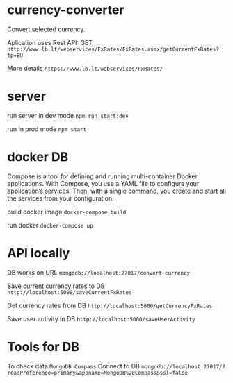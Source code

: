 # currency-converter
Convert selected currency.

Aplication uses Rest API: 
GET `http://www.lb.lt/webservices/FxRates/FxRates.asmx/getCurrentFxRates?tp=EU`

More details `https://www.lb.lt/webservices/FxRates/`

# server
run server in dev mode `npm run start:dev`

run in prod mode `npm start`

# docker DB
Compose is a tool for defining and running multi-container Docker applications. With Compose, you use a YAML file to configure your application’s services. Then, with a single command, you create and start all the services from your configuration.

build docker image `docker-compose build`

run docker `docker-compose up` 

# API locally
DB works on URL `mongodb://localhost:27017/convert-currency`

Save current currency rates to DB `http://localhost:5000/saveCurrentFxRates`
 
Get currency rates from DB `http://localhost:5000/getCurrencyFxRates`
 
Save user activity in DB  `http://localhost:5000/saveUserActivity`

# Tools for DB
To check data `MongoDB Compass`
Connect to DB `mongodb://localhost:27017/?readPreference=primary&appname=MongoDB%20Compass&ssl=false`
